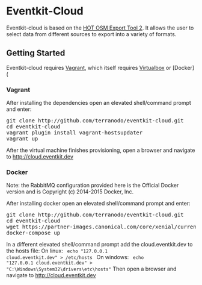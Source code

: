 Eventkit-Cloud
==============

Eventkit-cloud is based on the [HOT OSM Export Tool 2](https://github.com/hotosm/osm-export-tool2).  It allows the user to select data from different sources to export into a variety of formats.
  
## Getting Started
Eventkit-cloud requires [Vagrant](https://www.vagrantup.com/), which itself requires [Virtualbox](https://www.virtualbox.org/wiki/Downloads) or [Docker]( 

### Vagrant
After installing the dependencies open an elevated shell/command prompt and enter:
<pre>git clone http://github.com/terranodo/eventkit-cloud.git
cd eventkit-cloud
vagrant plugin install vagrant-hostsupdater
vagrant up</pre>
After the virtual machine finishes provisioning, open a browser and navigate to http://cloud.eventkit.dev

### Docker 
Note: the RabbitMQ configuration provided here is the Official Docker version and is Copyright (c) 2014-2015 Docker, Inc. 

After installing docker open an elevated shell/command prompt and enter:
<pre>git clone http://github.com/terranodo/eventkit-cloud.git
cd eventkit-cloud
wget https://partner-images.canonical.com/core/xenial/current/ubuntu-xenial-core-cloudimg-amd64-root.tar.gz
docker-compose up</pre>
In a different elevated shell/command prompt add the cloud.eventkit.dev to the hosts file:
On linux:
<code> echo "127.0.0.1  cloud.eventkit.dev" > /etc/hosts </code>
On windows:
<code> echo "127.0.0.1  cloud.eventkit.dev" > "C:\Windows\System32\drivers\etc\hosts"</code>
Then open a browser and navigate to http://cloud.eventkit.dev


